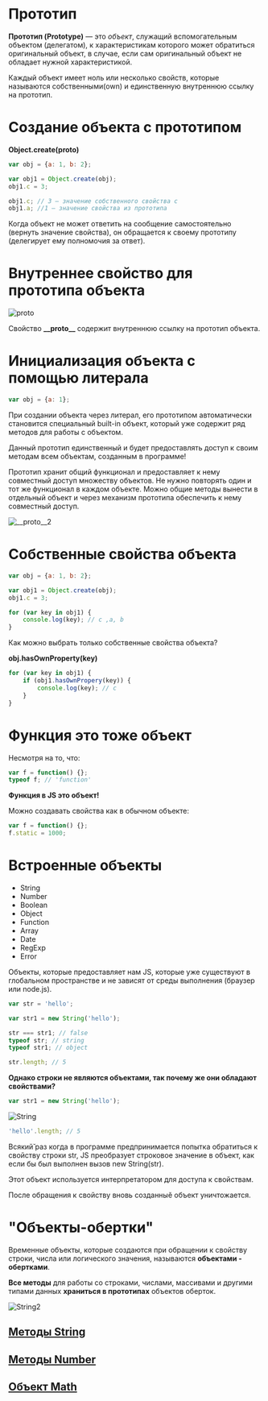 # Прототип

**Прототип (Prototype)** — это _объект_, служащий вспомогательным объектом (делегатом), к характеристикам которого может обратиться оригинальный объект, в случае, если сам оригинальный объект не обладает нужной характеристикой.

Каждый объект имеет ноль или несколько свойств, которые называются собственными(own) и единственную внутреннюю ссылку на прототип.

# Создание объекта с прототипом

**Object.create(proto)**

```js
var obj = {a: 1, b: 2};

var obj1 = Object.create(obj);
obj1.c = 3;

obj1.c; // 3 – значение собственного свойства c
obj1.a; //1 – значение свойства из прототипа
```

Когда объект не может ответить на сообщение самостоятельно (вернуть значение свойства), он обращается к своему прототипу (делегирует ему полномочия за ответ).

# Внутреннее свойство для прототипа объекта

![__proto__](__proto__.PNG)

Cвойство **\_\_proto\_\_** содержит внутреннюю ссылку на прототип объекта.

# Инициализация объекта с помощью литерала

```js
var obj = {a: 1};
```

При создании объекта через литерал, его прототипом автоматически становится специальный built-in объект, который уже содержит ряд методов для работы с объектом.

Данный прототип единственный и будет предоставлять доступ к своим методам всем объектам, созданным в программе!

Прототип хранит общий функционал и предоставляет к нему совместный доступ множеству объектов. Не нужно повторять один и тот же функционал в каждом объекте. Можно общие методы вынести в отдельный объект и через механизм прототипа обеспечить к нему совместный доступ.

![__proto__2](__proto__2.PNG)

# Собственные свойства объекта

```js
var obj = {a: 1, b: 2};

var obj1 = Object.create(obj);
obj1.c = 3;

for (var key in obj1) {
    console.log(key); // c ,a, b
}
```

Как можно выбрать только собственные свойства объекта?

**obj.hasOwnProperty(key)**

```js
for (var key in obj1) {
    if (obj1.hasOwnPropery(key)) {
        console.log(key); // c
    }
}
```

# Функция это тоже объект

Несмотря на то, что:

```js
var f = function() {};
typeof f; // 'function'
```

**Функция в JS это объект!**

Можно создавать свойства как в обычном объекте:

```js
var f = function() {};
f.static = 1000;
```

# Встроенные объекты

-   String
-   Number
-   Boolean
-   Object
-   Function
-   Array
-   Date
-   RegExp
-   Error

Объекты, которые предоставляет нам JS, которые уже существуют в глобальном пространстве и не зависят от среды выполнения (браузер или node.js).

```js
var str = 'hello';

var str1 = new String('hello');

str === str1; // false
typeof str; // string
typeof str1; // object

str.length; // 5
```

**Однако строки не являются объектами, так почему же они обладают свойствами?**

```js
var str1 = new String('hello');
```

![String](String.PNG)

```js
'hello'.length; // 5
```

Всякий̆ раз когда в программе предпринимается попытка обратиться к свойству строки str, JS преобразует строковое значение в объект, как если бы был выполнен вызов new String(str).

Этот объект используется интерпретатором для доступа к свойствам.

После обращения к свойству вновь созданныӗ объект уничтожается.

# "Объекты-обертки"

Временные объекты, которые создаются при обращении к свойству строки, числа или логического значения, называются **объектами ­обертками**.

**Все методы** для работы со строками, числами, массивами и другими типами данных **храниться в прототипах** объектов оберток.

![String2](String2.PNG)

## [Методы String](https://developer.mozilla.org/ru/docs/Web/JavaScript/Reference/Global_Objects/String)

## [Методы Number](https://developer.mozilla.org/ru/docs/Web/JavaScript/Reference/Global_Objects/Number)

## [Объект Math](https://developer.mozilla.org/ru/docs/Web/JavaScript/Reference/Global_Objects/Math)
